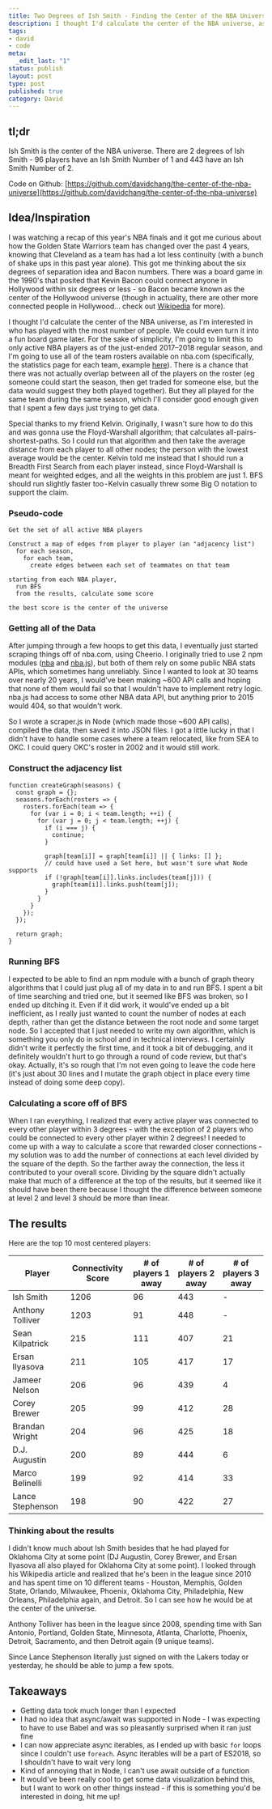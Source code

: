 ```yaml
---
title: Two Degrees of Ish Smith - Finding the Center of the NBA Universe
description: I thought I'd calculate the center of the NBA universe, as I'm interested in who has played with the most number of people. We could even turn it into a fun board game later. For the sake of simplicity, I'm going to limit this to only active NBA players as of the just-ended 2017–2018 regular season, and I'm going to use all of the team rosters available on nba.com. tl;dr - Ish Smith is the center of the NBA universe. There are 2 degrees of Ish Smith.
tags:
- david
- code
meta:
  _edit_last: "1"
status: publish
layout: post
type: post
published: true
category: David
---
```


## tl;dr

Ish Smith is the center of the NBA universe. There are 2 degrees of Ish Smith - 96 players have an Ish Smith Number of 1 and 443 have an Ish Smith Number of 2.

Code on Github: [https://github.com/davidchang/the-center-of-the-nba-universe](https://github.com/davidchang/the-center-of-the-nba-universe)

## Idea/Inspiration

I was watching a recap of this year's NBA finals and it got me curious about how the Golden State Warriors team has changed over the past 4 years, knowing that Cleveland as a team has had a lot less continuity (with a bunch of shake ups in this past year alone). This got me thinking about the six degrees of separation idea and Bacon numbers. There was a board game in the 1990's that posited that Kevin Bacon could connect anyone in Hollywood within six degrees or less - so Bacon became known as the center of the Hollywood universe (though in actuality, there are other more connected people in Hollywood... check out [Wikipedia](https://en.wikipedia.org/wiki/Six_Degrees_of_Kevin_Bacon) for more).

I thought I'd calculate the center of the NBA universe, as I'm interested in who has played with the most number of people. We could even turn it into a fun board game later. For the sake of simplicity, I'm going to limit this to only active NBA players as of the just-ended 2017–2018 regular season, and I'm going to use all of the team rosters available on nba.com (specifically, the statistics page for each team, example [here](http://www.espn.com/nba/team/stats/_/name/okc/year/2018/seasontype/2)). There is a chance that there was not actually overlap between all of the players on the roster (eg someone could start the season, then get traded for someone else, but the data would suggest they both played together). But they all played for the same team during the same season, which I'll consider good enough given that I spent a few days just trying to get data.

Special thanks to my friend Kelvin. Originally, I wasn't sure how to do this and was gonna use the Floyd-Warshall algorithm; that calculates all-pairs-shortest-paths. So I could run that algorithm and then take the average distance from each player to all other nodes; the person with the lowest average would be the center. Kelvin told me instead that I should run a Breadth First Search from each player instead, since Floyd-Warshall is meant for weighted edges, and all the weights in this problem are just 1. BFS should run slightly faster too - Kelvin casually threw some Big O notation to support the claim.

### Pseudo-code

```
Get the set of all active NBA players

Construct a map of edges from player to player (an "adjacency list")
  for each season,
    for each team,
      create edges between each set of teammates on that team

starting from each NBA player,
  run BFS
  from the results, calculate some score

the best score is the center of the universe
```

### Getting all of the Data

After jumping through a few hoops to get this data, I eventually just started scraping things off of nba.com, using Cheerio. I originally tried to use 2 npm modules ([nba](https://www.npmjs.com/package/nba) and [nba.js](https://www.npmjs.com/package/nba.js)), but both of them rely on some public NBA stats APIs, which sometimes hang unreliably. Since I wanted to look at 30 teams over nearly 20 years, I would've been making ~600 API calls and hoping that none of them would fail so that I wouldn't have to implement retry logic. nba.js had access to some other NBA data API, but anything prior to 2015 would 404, so that wouldn't work.

So I wrote a scraper.js in Node (which made those ~600 API calls), compiled the data, then saved it into JSON files. I got a little lucky in that I didn't have to handle some cases where a team relocated, like from SEA to OKC. I could query OKC's roster in 2002 and it would still work.

### Construct the adjacency list

```
function createGraph(seasons) {
  const graph = {};
  seasons.forEach(rosters => {
    rosters.forEach(team => {
      for (var i = 0; i < team.length; ++i) {
        for (var j = 0; j < team.length; ++j) {
          if (i === j) {
            continue;
          }

          graph[team[i]] = graph[team[i]] || { links: [] };
          // could have used a Set here, but wasn't sure what Node supports
          if (!graph[team[i]].links.includes(team[j])) {
            graph[team[i]].links.push(team[j]);
          }
        }
      }
    });
  });

  return graph;
}
```

### Running BFS

I expected to be able to find an npm module with a bunch of graph theory algorithms that I could just plug all of my data in to and run BFS. I spent a bit of time searching and tried one, but it seemed like BFS was broken, so I ended up ditching it. Even if it did work, it would've ended up a bit inefficient, as I really just wanted to count the number of nodes at each depth, rather than get the distance between the root node and some target node. So I accepted that I just needed to write my own algorithm, which is something you only do in school and in technical interviews. I certainly didn't write it perfectly the first time, and it took a bit of debugging, and it definitely wouldn't hurt to go through a round of code review, but that's okay. Actually, it's so rough that I'm not even going to leave the code here (it's just about 30 lines and I mutate the graph object in place every time instead of doing some deep copy).

### Calculating a score off of BFS

When I ran everything, I realized that every active player was connected to every other player within 3 degrees - with the exception of 2 players who could be connected to every other player within 2 degrees! I needed to come up with a way to calculate a score that rewarded closer connections - my solution was to add the number of connections at each level divided by the square of the depth. So the farther away the connection, the less it contributed to your overall score. Dividing by the square didn't actually make that much of a difference at the top of the results, but it seemed like it should have been there because I thought the difference between someone at level 2 and level 3 should be more than linear.

## The results

Here are the top 10 most centered players:

Player | Connectivity Score | # of players 1 away | # of players 2 away | # of players 3 away
--- | --- | --- | --- | ---
Ish Smith | 1206 | 96 | 443 | -
Anthony Tolliver | 1203 | 91 | 448 | -
Sean Kilpatrick | 215 | 111 | 407 | 21
Ersan Ilyasova | 211 | 105 | 417 | 17
Jameer Nelson | 206 | 96 | 439 | 4
Corey Brewer | 205 | 99 | 412 | 28
Brandan Wright | 204 | 96 | 425 | 18
D.J. Augustin | 200 | 89 | 444 | 6
Marco Belinelli | 199 | 92 | 414 | 33
Lance Stephenson | 198 | 90 | 422 | 27



### Thinking about the results

I didn't know much about Ish Smith besides that he had played for Oklahoma City at some point (DJ Augustin, Corey Brewer, and Ersan Ilyasova all also played for Oklahoma City at some point). I looked through his Wikipedia article and realized that he's been in the league since 2010 and has spent time on 10 different teams - Houston, Memphis, Golden State, Orlando, Milwaukee, Phoenix, Oklahoma City, Philadelphia, New Orleans, Philadelphia again, and Detroit. So I can see how he would be at the center of the universe.

Anthony Tolliver has been in the league since 2008, spending time with San Antonio, Portland, Golden State, Minnesota, Atlanta, Charlotte, Phoenix, Detroit, Sacramento, and then Detroit again (9 unique teams).

Since Lance Stephenson literally just signed on with the Lakers today or yesterday, he should be able to jump a few spots.

## Takeaways

- Getting data took much longer than I expected
- I had no idea that async/await was supported in Node - I was expecting to have to use Babel and was so pleasantly surprised when it ran just fine
- I can now appreciate async iterables, as I ended up with basic `for` loops since I couldn't use `foreach`. Async iterables will be a part of ES2018, so I shouldn't have to wait very long
- Kind of annoying that in Node, I can't use await outside of a function
- It would've been really cool to get some data visualization behind this, but I want to work on other things instead - if this is something you'd be interested in doing, hit me up!
